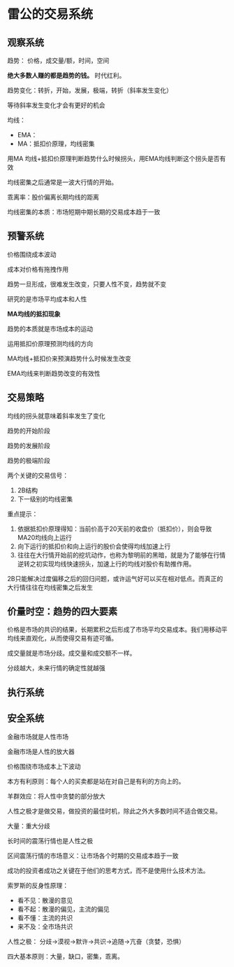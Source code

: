 # 雷公的交易系统



## 观察系统

趋势： 价格，成交量/额，时间，空间

**绝大多数人赚的都是趋势的钱。** 时代红利。

趋势变化：转折，开始，发展，极端，转折（斜率发生变化）

等待斜率发生变化才会有更好的机会

均线：

- EMA：
- MA：抵扣价原理，均线密集

用MA 均线+抵扣价原理判断趋势什么时候拐头，用EMA均线判断这个拐头是否有效

均线密集之后通常是一波大行情的开始。

乖离率：股价偏离长期均线的距离

均线密集的本质：市场短期中期长期的交易成本趋于一致

## 预警系统

价格围绕成本波动

成本对价格有拖拽作用

趋势一旦形成，很难发生改变，只要人性不变，趋势就不变

研究的是市场平均成本和人性

**MA均线的抵扣现象**

趋势的本质就是市场成本的运动

运用抵扣价原理预测均线的方向



MA均线+抵扣价来预演趋势什么时候发生改变

EMA均线来判断趋势改变的有效性



## 交易策略

均线的拐头就意味着斜率发生了变化

趋势的开始阶段

趋势的发展阶段

趋势的极端阶段

两个关键的交易信号：

1. 2B结构
2. 下一级别的均线密集



重点提示：

1. 依据抵扣价原理得知：当前价高于20天前的收盘价（抵扣价），则会导致MA20均线向上运行
2. 向下运行的抵扣价和向上运行的股价会使得均线加速上行
3. 往往在大行情开始前的挖坑动作，也称为黎明前的黑暗，就是为了能够在行情逆转之初实现均线快速拐头，加速上行的均线对股价有助推作用。

2B只能解决过度偏移之后的回归问题，或许运气好可以买在相对低点。而真正的大行情往往在均线密集之后发生



## 价量时空：趋势的四大要素

价格是市场的共识的结果，长期累积之后形成了市场平均交易成本。我们用移动平均线来直观化，从而使得交易有迹可循。

成交量就是市场分歧。成交量和成交额不一样。

分歧越大，未来行情的确定性就越强





## 执行系统



## 安全系统

金融市场就是人性市场

金融市场是人性的放大器

价格围绕市场成本上下波动

本方有利原则：每个人的买卖都是站在对自己是有利的方向上的。

羊群效应：将人性中贪婪的部分放大

人性之极才是做交易，做投资的最佳时机，除此之外大多数时间不适合做交易。

大量：重大分歧

长时间的震荡行情也是人性之极

区间震荡行情的市场意义：让市场各个时期的交易成本趋于一致

成功的投资者成功之关键在于他们的思考方式，而不是使用什么技术方法。

索罗斯的反身性原理：

- 看不见：散漫的意见
- 看不起：散漫的偏见，主流的偏见
- 看不懂：主流的共识
- 来不及：全市场共识



人性之极： 分歧->漠视->默许->共识->追随->亢奋（贪婪，恐惧）

四大基本原则：大量，缺口，密集，乖离。



